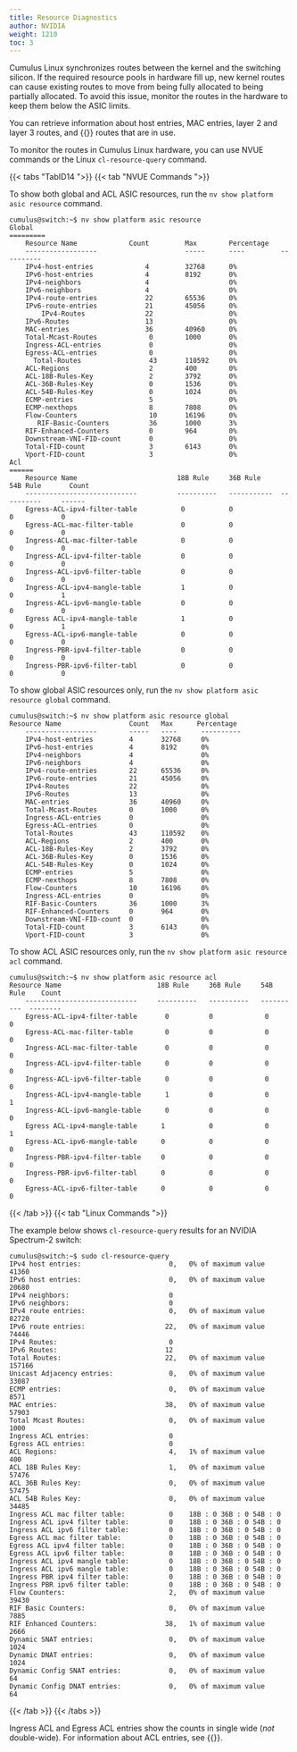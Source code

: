 ```yaml
---
title: Resource Diagnostics
author: NVIDIA
weight: 1210
toc: 3
---
```


Cumulus Linux synchronizes routes between the kernel and the switching silicon. If the required resource pools in hardware fill up, new kernel routes can cause existing routes to move from being fully allocated to being partially allocated. To avoid this issue, monitor the routes in the hardware to keep them below the ASIC limits.

You can retrieve information about host entries, MAC entries, layer 2 and layer 3 routes, and {{<link url="Equal-Cost-Multipath-Load-Sharing" text="ECMP">}} routes that are in use.

To monitor the routes in Cumulus Linux hardware, you can use NVUE commands or the Linux `cl-resource-query` command.

{{< tabs "TabID14 ">}}
{{< tab "NVUE Commands ">}}

To show both global and ACL ASIC resources, run the `nv show platform asic resource` command.

```
cumulus@switch:~$ nv show platform asic resource
Global 
========= 
    Resource Name             Count         Max        Percentage 
    ------------------                      -----      ----         ---------- 
    IPv4-host-entries             4         32768      0% 
    IPv6-host-entries             4         8192       0% 
    IPv4-neighbors                4                    0% 
    IPv6-neighbors                4                    0% 
    IPv4-route-entries            22        65536      0% 
    IPv6-route-entries            21        45056      0% 
        IPv4-Routes               22                   0% 
    IPv6-Routes                   13                   0% 
    MAC-entries                   36        40960      0% 
    Total-Mcast-Routes             0        1000       0% 
    Ingress-ACL-entries            0                   0% 
    Egress-ACL-entries             0                   0% 
      Total-Routes                 43       110592     0% 
    ACL-Regions                    2        400        0% 
    ACL-18B-Rules-Key              2        3792       0% 
    ACL-36B-Rules-Key              0        1536       0% 
    ACL-54B-Rules-Key              0        1024       0% 
    ECMP-entries                   5                   0% 
    ECMP-nexthops                  8        7808       0% 
    Flow-Counters                  10       16196      0% 
       RIF-Basic-Counters          36       1000       3% 
    RIF-Enhanced-Counters          0        964        0% 
    Downstream-VNI-FID-count       0                   0% 
    Total-FID-count                3        6143       0% 
    Vport-FID-count                3                   0%
Acl 
====== 
    Resource Name                         18B Rule     36B Rule     54B Rule       Count 
    ----------------------------          ----------   -----------  ----------     ------ 
    Egress-ACL-ipv4-filter-table           0           0               0            0 
    Egress-ACL-mac-filter-table            0           0               0            0 
    Ingress-ACL-mac-filter-table           0           0               0            0 
    Ingress-ACL-ipv4-filter-table          0           0               0            0 
    Ingress-ACL-ipv6-filter-table          0           0               0            0 
    Ingress-ACL-ipv4-mangle-table          1           0               0            1 
    Ingress-ACL-ipv6-mangle-table          0           0               0            0 
    Egress ACL-ipv4-mangle-table           1           0               0            1 
    Egress-ACL-ipv6-mangle-table           0           0               0            0 
    Ingress-PBR-ipv4-filter-table          0           0               0            0 
    Ingress-PBR-ipv6-filter-tabl           0           0               0            0  
```

To show global ASIC resources only, run the `nv show platform asic resource global` command.

```
cumulus@switch:~$ nv show platform asic resource global
Resource Name                 Count   Max      Percentage 
    ------------------        -----   ----      ---------- 
    IPv4-host-entries         4       32768     0%
    IPv6-host-entries         4       8192      0% 
    IPv4-neighbors            4                 0% 
    IPv6-neighbors            4                 0% 
    IPv4-route-entries        22      65536     0% 
    IPv6-route-entries        21      45056     0% 
    IPv4-Routes               22                0% 
    IPv6-Routes               13                0% 
    MAC-entries               36      40960     0% 
    Total-Mcast-Routes        0       1000      0% 
    Ingress-ACL-entries       0                 0% 
    Egress-ACL-entries        0                 0% 
    Total-Routes              43      110592    0% 
    ACL-Regions               2       400       0% 
    ACL-18B-Rules-Key         2       3792      0% 
    ACL-36B-Rules-Key         0       1536      0% 
    ACL-54B-Rules-Key         0       1024      0% 
    ECMP-entries              5                 0% 
    ECMP-nexthops             8       7808      0% 
    Flow-Counters             10      16196     0% 
    Ingress-ACL-entries       0                 0% 
    RIF-Basic-Counters        36      1000      3% 
    RIF-Enhanced-Counters     0       964       0% 
    Downstream-VNI-FID-count  0                 0% 
    Total-FID-count           3       6143      0% 
    Vport-FID-count           3                 0% 
```

To show ACL ASIC resources only, run the `nv show platform asic resource acl` command.

```
cumulus@switch:~$ nv show platform asic resource acl
Resource Name                        18B Rule     36B Rule     54B Rule    Count 
    ----------------------------     ----------   ----------   ----------  -------- 
    Egress-ACL-ipv4-filter-table       0          0             0          0 
    Egress-ACL-mac-filter-table        0          0             0          0 
    Ingress-ACL-mac-filter-table       0          0             0          0 
    Ingress-ACL-ipv4-filter-table      0          0             0          0 
    Ingress-ACL-ipv6-filter-table      0          0             0          0 
    Ingress-ACL-ipv4-mangle-table      1          0             0          1 
    Ingress-ACL-ipv6-mangle-table      0          0             0          0 
    Egress ACL-ipv4-mangle-table      1           0             0          1 
    Egress-ACL-ipv6-mangle-table      0           0             0          0 
    Ingress-PBR-ipv4-filter-table     0           0             0          0 
    Ingress-PBR-ipv6-filter-tabl      0           0             0          0 
    Egress-ACL-ipv6-filter-table      0           0             0          0 
```

{{< /tab >}}
{{< tab "Linux Commands ">}}

The example below shows `cl-resource-query` results for an NVIDIA Spectrum-2 switch:

```
cumulus@switch:~$ sudo cl-resource-query
IPv4 host entries:                      0,   0% of maximum value  41360
IPv6 host entries:                      0,   0% of maximum value  20680
IPv4 neighbors:                         0
IPv6 neighbors:                         0
IPv4 route entries:                     0,   0% of maximum value  82720
IPv6 route entries:                    22,   0% of maximum value  74446
IPv4 Routes:                            0
IPv6 Routes:                           12
Total Routes:                          22,   0% of maximum value 157166
Unicast Adjacency entries:              0,   0% of maximum value  33087
ECMP entries:                           0,   0% of maximum value   8571
MAC entries:                           38,   0% of maximum value  57903
Total Mcast Routes:                     0,   0% of maximum value   1000
Ingress ACL entries:                    0
Egress ACL entries:                     0
ACL Regions:                            4,   1% of maximum value    400
ACL 18B Rules Key:                      1,   0% of maximum value  57476
ACL 36B Rules Key:                      0,   0% of maximum value  57475
ACL 54B Rules Key:                      0,   0% of maximum value  34485
Ingress ACL mac filter table:           0    18B : 0 36B : 0 54B : 0 
Ingress ACL ipv4 filter table:          0    18B : 0 36B : 0 54B : 0 
Ingress ACL ipv6 filter table:          0    18B : 0 36B : 0 54B : 0 
Egress ACL mac filter table:            0    18B : 0 36B : 0 54B : 0 
Egress ACL ipv4 filter table:           0    18B : 0 36B : 0 54B : 0 
Egress ACL ipv6 filter table:           0    18B : 0 36B : 0 54B : 0 
Ingress ACL ipv4 mangle table:          0    18B : 0 36B : 0 54B : 0 
Ingress ACL ipv6 mangle table:          0    18B : 0 36B : 0 54B : 0 
Ingress PBR ipv4 filter table:          0    18B : 0 36B : 0 54B : 0 
Ingress PBR ipv6 filter table:          0    18B : 0 36B : 0 54B : 0 
Flow Counters:                          2,   0% of maximum value  39430
RIF Basic Counters:                     0,   0% of maximum value   7885
RIF Enhanced Counters:                 38,   1% of maximum value   2666
Dynamic SNAT entries:                   0,   0% of maximum value   1024
Dynamic DNAT entries:                   0,   0% of maximum value   1024
Dynamic Config SNAT entries:            0,   0% of maximum value     64
Dynamic Config DNAT entries:            0,   0% of maximum value     64
```

{{< /tab >}}
{{< /tabs >}}

Ingress ACL and Egress ACL entries show the counts in single wide (*not* double-wide). For information about ACL entries, see {{<link url="Access-Control-List-Configuration#estimate-the-number-of-rules" text="Estimate the Number of ACL Rules">}}.
